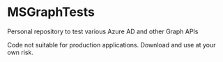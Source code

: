 # MSGraphTests
Personal repository to test various Azure AD and other Graph APIs 

Code not suitable for production applications. Download and use at your own risk.
